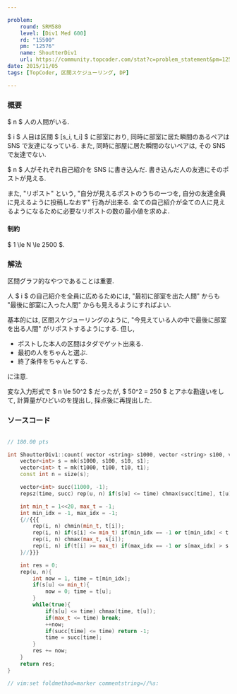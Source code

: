 ```yaml
---

problem:
    round: SRM580
    level: [Div1 Med 600]
    rd: "15500"
    pm: "12576"
    name: ShoutterDiv1
    url: https://community.topcoder.com/stat?c=problem_statement&pm=12576&rd=15500
date: 2015/11/05
tags: [TopCoder, 区間スケジューリング, DP]

---
```


### 概要

$ n $ 人の人間がいる.

$ i $ 人目は区間 $ [s_i, t_i] $ に部室におり, 同時に部室に居た瞬間のあるペアは SNS で友達になっている.
また, 同時に部屋に居た瞬間のないペアは, その SNS で友達でない.

$ n $ 人がそれぞれ自己紹介を SNS に書き込んだ.
書き込んだ人の友達にそのポストが見える.

また, "リポスト" という, "自分が見えるポストのうちの一つを, 自分の友達全員に見えるように投稿しなおす" 行為が出来る.
全ての自己紹介が全ての人に見えるようになるために必要なリポストの数の最小値を求めよ.

#### 制約

$ 1 \le N \le 2500 $.

### 解法

区間グラフ的なやつであることは重要.

人 $ i $ の自己紹介を全員に広めるためには, "最初に部室を出た人間" からも "最後に部室に入った人間" からも見えるようにすればよい.

基本的には, 区間スケジューリングのように, "今見えている人の中で最後に部室を出る人間" がリポストするようにする.
但し,

- ポストした本人の区間はタダでゲット出来る.
- 最初の人をちゃんと選ぶ.
- 終了条件をちゃんとする.

に注意.


変な入力形式で $ n \le 50^2 $ だったが, $ 50^2 = 250 $ とアホな勘違いをして, 計算量がひどいのを提出し, 採点後に再提出した.


### ソースコード

~~~ cpp

// 180.00 pts

int ShoutterDiv1::count( vector <string> s1000, vector <string> s100, vector <string> s10, vector <string> s1, vector <string> t1000, vector <string> t100, vector <string> t10, vector <string> t1 ){
    vector<int> s = mk(s1000, s100, s10, s1);
    vector<int> t = mk(t1000, t100, t10, t1);
    const int n = size(s);

    vector<int> succ(11000, -1);
    repsz(time, succ) rep(u, n) if(s[u] <= time) chmax(succ[time], t[u]);

    int min_t = 1<<20, max_t = -1;
    int min_idx = -1, max_idx = -1;
    {//{{{
        rep(i, n) chmin(min_t, t[i]);
        rep(i, n) if(s[i] <= min_t) if(min_idx == -1 or t[min_idx] < t[i]) min_idx = i;
        rep(i, n) chmax(max_t, s[i]);
        rep(i, n) if(t[i] >= max_t) if(max_idx == -1 or s[max_idx] > s[i]) max_idx = i;
    }//}}}

    int res = 0;
    rep(u, n){
        int now = 1, time = t[min_idx];
        if(s[u] <= min_t){
            now = 0; time = t[u];
        }
        while(true){
            if(s[u] <= time) chmax(time, t[u]);
            if(max_t <= time) break;
            ++now;
            if(succ[time] <= time) return -1;
            time = succ[time];
        }
        res += now;
    }
    return res;
}

// vim:set foldmethod=marker commentstring=//%s:
~~~

